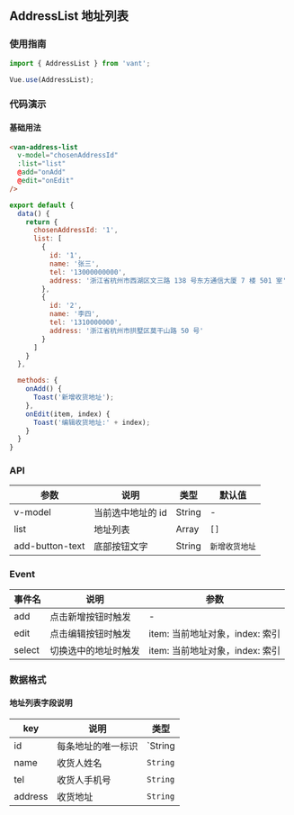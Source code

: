 ## AddressList 地址列表

### 使用指南
``` javascript
import { AddressList } from 'vant';

Vue.use(AddressList);
```

### 代码演示

#### 基础用法

```html
<van-address-list
  v-model="chosenAddressId"
  :list="list"
  @add="onAdd"
  @edit="onEdit"
/>
```

```javascript
export default {
  data() {
    return {
      chosenAddressId: '1',
      list: [
        {
          id: '1',
          name: '张三',
          tel: '13000000000',
          address: '浙江省杭州市西湖区文三路 138 号东方通信大厦 7 楼 501 室'
        },
        {
          id: '2',
          name: '李四',
          tel: '1310000000',
          address: '浙江省杭州市拱墅区莫干山路 50 号'
        }
      ]
    }
  },

  methods: {
    onAdd() {
      Toast('新增收货地址');
    },
    onEdit(item, index) {
      Toast('编辑收货地址:' + index);
    }
  }
}
```


### API

| 参数 | 说明 | 类型 | 默认值 |
|-----------|-----------|-----------|-------------|
| v-model | 当前选中地址的 id | String | - |
| list | 地址列表 | Array | `[]` |
| add-button-text | 底部按钮文字 | String | `新增收货地址` |

### Event

| 事件名 | 说明 | 参数 |
|-----------|-----------|-----------|
| add | 点击新增按钮时触发 | - |
| edit | 点击编辑按钮时触发 | item: 当前地址对象，index: 索引 |
| select | 切换选中的地址时触发 | item: 当前地址对象，index: 索引 |

### 数据格式
#### 地址列表字段说明
| key | 说明 | 类型 |
|-----------|-----------|-----------|
| id | 每条地址的唯一标识 | `String | Number` |
| name | 收货人姓名 | `String` |
| tel | 收货人手机号 | `String` |
| address | 收货地址 | `String` |

